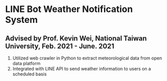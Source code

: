 # LINE Bot Weather Notification System
## Advised by Prof. Kevin Wei, National Taiwan University, Feb. 2021 - June. 2021

1. Utilized web crawler in Python to extract meteorological data from open data platform
2. Integrated with LINE API to send weather information to users on a scheduled basis
